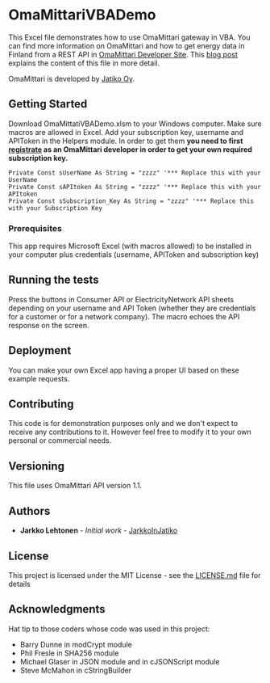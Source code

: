 # OmaMittariVBADemo

This Excel file demonstrates how to use OmaMittari gateway in VBA. You can find more information on OmaMittari and how to get energy data in Finland from a REST API in <a href="https://kehitys.omamittari.fi/">OmaMittari Developer Site</a>. This <a href="https://kehitys.omamittari.fi/blog/viesti4">blog post</a> explains the content of this file in more detail. 

OmaMittari is developed by <a href="http://www.jatiko.fi">Jatiko Oy</a>.

## Getting Started

Download OmaMittatiVBADemo.xlsm to your Windows computer. Make sure macros are allowed in Excel. Add your subscription key, username and APIToken in the Helpers module. In order to get them <b>you need to first <a href="https://kehitys.omamittari.fi/signup/">registrate</a> as an OmaMittari developer in order to get your own required subscription key.</b>

```
Private Const sUserName As String = "zzzz" '*** Replace this with your UserName
Private Const sAPItoken As String = "zzzz" '*** Replace this with your APItoken
Private Const sSubscription_Key As String = "zzzz" '*** Replace this with your Subscription Key
```

### Prerequisites

This app requires Microsoft Excel (with macros allowed) to be installed in your computer plus credentials (username, APIToken and subscription key)

## Running the tests

Press the buttons in Consumer API or ElectricityNetwork API sheets depending on your username and API Token (whether they are credentials for a customer or for a network company). The macro echoes the API response on the screen.

## Deployment

You can make your own Excel app having a proper UI based on these example requests.

## Contributing

This code is for demonstration purposes only and we don't expect to receive any contributions to it. However feel free to modify it to your own personal or commercial needs.

## Versioning

This file uses OmaMittari API version 1.1.

## Authors

* **Jarkko Lehtonen** - *Initial work* - [JarkkoInJatiko](https://github.com/JarkkoInJatiko/OmaMittariVBADemo)

## License

This project is licensed under the MIT License - see the [LICENSE.md](LICENSE.md) file for details

## Acknowledgments

Hat tip to those coders whose code was used in this project:
* Barry Dunne in modCrypt module
* Phil Fresle in SHA256 module
* Michael Glaser in JSON module and in cJSONScript module
* Steve McMahon in cStringBuilder
